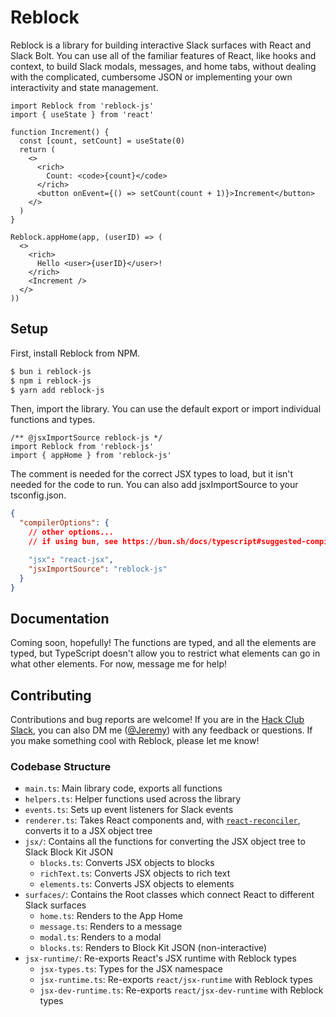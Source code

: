 # Reblock

Reblock is a library for building interactive Slack surfaces with React and Slack Bolt. You can use all of the familiar features of React, like hooks and context, to build Slack modals, messages, and home tabs, without dealing with the complicated, cumbersome JSON or implementing your own interactivity and state management.

```tsx
import Reblock from 'reblock-js'
import { useState } from 'react'

function Increment() {
  const [count, setCount] = useState(0)
  return (
    <>
      <rich>
        Count: <code>{count}</code>
      </rich>
      <button onEvent={() => setCount(count + 1)}>Increment</button>
    </>
  )
}

Reblock.appHome(app, (userID) => (
  <>
    <rich>
      Hello <user>{userID}</user>!
    </rich>
    <Increment />
  </>
))
```

## Setup

First, install Reblock from NPM.

```bash
$ bun i reblock-js
$ npm i reblock-js
$ yarn add reblock-js
```

Then, import the library. You can use the default export or import individual functions and types.

```tsx
/** @jsxImportSource reblock-js */
import Reblock from 'reblock-js'
import { appHome } from 'reblock-js'
```

The comment is needed for the correct JSX types to load, but it isn't needed for the code to run. You can also add jsxImportSource to your tsconfig.json.

```json
{
  "compilerOptions": {
    // other options...
    // if using bun, see https://bun.sh/docs/typescript#suggested-compileroptions

    "jsx": "react-jsx",
    "jsxImportSource": "reblock-js"
  }
}
```

## Documentation

Coming soon, hopefully! The functions are typed, and all the elements are typed, but TypeScript doesn't allow you to restrict what elements can go in what other elements. For now, message me for help!

## Contributing

Contributions and bug reports are welcome! If you are in the [Hack Club Slack](https://hackclub.com/slack), you can also DM me ([@Jeremy](https://hackclub.slack.com/team/U06UYA5GMB5)) with any feedback or questions. If you make something cool with Reblock, please let me know!

### Codebase Structure

- `main.ts`: Main library code, exports all functions
- `helpers.ts`: Helper functions used across the library
- `events.ts`: Sets up event listeners for Slack events
- `renderer.ts`: Takes React components and, with [`react-reconciler`](https://www.npmjs.com/package/react-reconciler), converts it to a JSX object tree
- `jsx/`: Contains all the functions for converting the JSX object tree to Slack Block Kit JSON
  - `blocks.ts`: Converts JSX objects to blocks
  - `richText.ts`: Converts JSX objects to rich text
  - `elements.ts`: Converts JSX objects to elements
- `surfaces/`: Contains the Root classes which connect React to different Slack surfaces
  - `home.ts`: Renders to the App Home
  - `message.ts`: Renders to a message
  - `modal.ts`: Renders to a modal
  - `blocks.ts`: Renders to Block Kit JSON (non-interactive)
- `jsx-runtime/`: Re-exports React's JSX runtime with Reblock types
  - `jsx-types.ts`: Types for the JSX namespace
  - `jsx-runtime.ts`: Re-exports `react/jsx-runtime` with Reblock types
  - `jsx-dev-runtime.ts`: Re-exports `react/jsx-dev-runtime` with Reblock types

